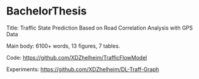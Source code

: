 # BachelorThesis
Title: Traffic State Prediction Based on Road Correlation Analysis with GPS Data

Main body: 6100+ words, 13 figures, 7 tables.

Code: https://github.com/XDZhelheim/TrafficFlowModel

Experiments: https://github.com/XDZhelheim/DL-Traff-Graph
